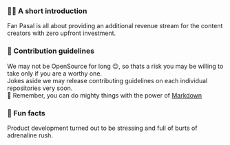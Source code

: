 <!-- ## Hi there 👋 -->

### 🙋‍♀️ A short introduction
Fan Pasal is all about providing an additional revenue stream for the content creators with zero upfront investment.

### 🌈 Contribution guidelines
We may not be OpenSource for long :wink:, so thats a risk you may be willing to take only if you are a worthy one. \
Jokes aside we may release contributing guidelines on each individual repositories very soon. \
🧙 Remember, you can do mighty things with the power of [Markdown](https://docs.github.com/github/writing-on-github/getting-started-with-writing-and-formatting-on-github/basic-writing-and-formatting-syntax)


### 🍿 Fun facts
Product development turned out to be stressing and full of burts of adrenaline rush.

<!--

**Here are some ideas to get you started:**

🙋‍♀️ A short introduction - what is your organization all about?
🌈 Contribution guidelines - how can the community get involved?
👩‍💻 Useful resources - where can the community find your docs? Is there anything else the community should know?
🍿 Fun facts - what does your team eat for breakfast?
🧙 Remember, you can do mighty things with the power of [Markdown](https://docs.github.com/github/writing-on-github/getting-started-with-writing-and-formatting-on-github/basic-writing-and-formatting-syntax)
-->
